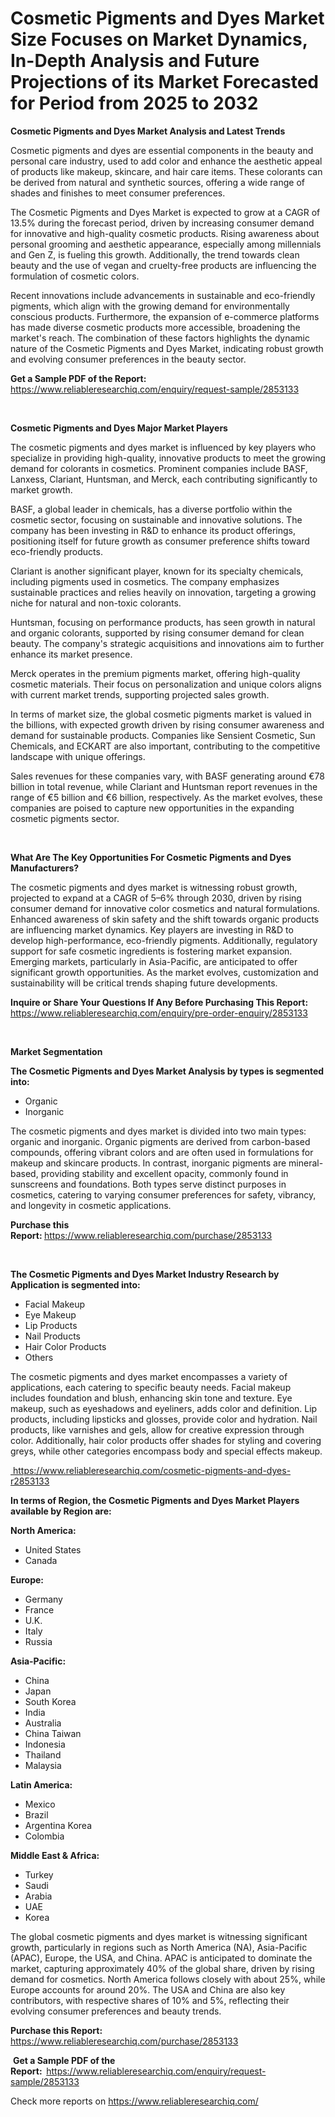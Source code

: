 <p><h1>Cosmetic Pigments and Dyes Market Size Focuses on Market Dynamics, In-Depth Analysis and Future Projections of its Market Forecasted for Period from 2025 to 2032</h1></p><p><strong>Cosmetic Pigments and Dyes Market Analysis and Latest Trends</strong></p>
<p><p>Cosmetic pigments and dyes are essential components in the beauty and personal care industry, used to add color and enhance the aesthetic appeal of products like makeup, skincare, and hair care items. These colorants can be derived from natural and synthetic sources, offering a wide range of shades and finishes to meet consumer preferences.</p><p>The Cosmetic Pigments and Dyes Market is expected to grow at a CAGR of 13.5% during the forecast period, driven by increasing consumer demand for innovative and high-quality cosmetic products. Rising awareness about personal grooming and aesthetic appearance, especially among millennials and Gen Z, is fueling this growth. Additionally, the trend towards clean beauty and the use of vegan and cruelty-free products are influencing the formulation of cosmetic colors.</p><p>Recent innovations include advancements in sustainable and eco-friendly pigments, which align with the growing demand for environmentally conscious products. Furthermore, the expansion of e-commerce platforms has made diverse cosmetic products more accessible, broadening the market's reach. The combination of these factors highlights the dynamic nature of the Cosmetic Pigments and Dyes Market, indicating robust growth and evolving consumer preferences in the beauty sector.</p></p>
<p><strong>Get a Sample PDF of the Report:&nbsp;</strong> <a href="https://www.reliableresearchiq.com/enquiry/request-sample/2853133?utm_campaign=2180&utm_medium=2&utm_source=Github&utm_content=ia&utm_term=11032025&utm_id=cosmetic-pigments-and-dyes">https://www.reliableresearchiq.com/enquiry/request-sample/2853133</a></p>
<p>&nbsp;</p>
<p><strong>Cosmetic Pigments and Dyes Major Market Players</strong></p>
<p><p>The cosmetic pigments and dyes market is influenced by key players who specialize in providing high-quality, innovative products to meet the growing demand for colorants in cosmetics. Prominent companies include BASF, Lanxess, Clariant, Huntsman, and Merck, each contributing significantly to market growth.</p><p>BASF, a global leader in chemicals, has a diverse portfolio within the cosmetic sector, focusing on sustainable and innovative solutions. The company has been investing in R&D to enhance its product offerings, positioning itself for future growth as consumer preference shifts toward eco-friendly products. </p><p>Clariant is another significant player, known for its specialty chemicals, including pigments used in cosmetics. The company emphasizes sustainable practices and relies heavily on innovation, targeting a growing niche for natural and non-toxic colorants. </p><p>Huntsman, focusing on performance products, has seen growth in natural and organic colorants, supported by rising consumer demand for clean beauty. The company's strategic acquisitions and innovations aim to further enhance its market presence.</p><p>Merck operates in the premium pigments market, offering high-quality cosmetic materials. Their focus on personalization and unique colors aligns with current market trends, supporting projected sales growth.</p><p>In terms of market size, the global cosmetic pigments market is valued in the billions, with expected growth driven by rising consumer awareness and demand for sustainable products. Companies like Sensient Cosmetic, Sun Chemicals, and ECKART are also important, contributing to the competitive landscape with unique offerings. </p><p>Sales revenues for these companies vary, with BASF generating around €78 billion in total revenue, while Clariant and Huntsman report revenues in the range of €5 billion and €6 billion, respectively. As the market evolves, these companies are poised to capture new opportunities in the expanding cosmetic pigments sector.</p></p>
<p>&nbsp;</p>
<p><strong>What Are The Key Opportunities For Cosmetic Pigments and Dyes Manufacturers?</strong></p>
<p><p>The cosmetic pigments and dyes market is witnessing robust growth, projected to expand at a CAGR of 5–6% through 2030, driven by rising consumer demand for innovative color cosmetics and natural formulations. Enhanced awareness of skin safety and the shift towards organic products are influencing market dynamics. Key players are investing in R&D to develop high-performance, eco-friendly pigments. Additionally, regulatory support for safe cosmetic ingredients is fostering market expansion. Emerging markets, particularly in Asia-Pacific, are anticipated to offer significant growth opportunities. As the market evolves, customization and sustainability will be critical trends shaping future developments.</p></p>
<p><strong>Inquire or Share Your Questions If Any Before Purchasing This Report:</strong> <a href="https://www.reliableresearchiq.com/enquiry/pre-order-enquiry/2853133?utm_campaign=2180&utm_medium=2&utm_source=Github&utm_content=ia&utm_term=11032025&utm_id=cosmetic-pigments-and-dyes">https://www.reliableresearchiq.com/enquiry/pre-order-enquiry/2853133</a></p>
<p>&nbsp;</p>
<p><strong>Market Segmentation</strong></p>
<p><strong>The Cosmetic Pigments and Dyes Market Analysis by types is segmented into:</strong></p>
<p><ul><li>Organic</li><li>Inorganic</li></ul></p>
<p><p>The cosmetic pigments and dyes market is divided into two main types: organic and inorganic. Organic pigments are derived from carbon-based compounds, offering vibrant colors and are often used in formulations for makeup and skincare products. In contrast, inorganic pigments are mineral-based, providing stability and excellent opacity, commonly found in sunscreens and foundations. Both types serve distinct purposes in cosmetics, catering to varying consumer preferences for safety, vibrancy, and longevity in cosmetic applications.</p></p>
<p><strong>Purchase this Report:&nbsp;</strong><a href="https://www.reliableresearchiq.com/purchase/2853133?utm_campaign=2180&utm_medium=2&utm_source=Github&utm_content=ia&utm_term=11032025&utm_id=cosmetic-pigments-and-dyes">https://www.reliableresearchiq.com/purchase/2853133</a></p>
<p>&nbsp;</p>
<p><strong>The Cosmetic Pigments and Dyes Market Industry Research by Application is segmented into:</strong></p>
<p><ul><li>Facial Makeup</li><li>Eye Makeup</li><li>Lip Products</li><li>Nail Products</li><li>Hair Color Products</li><li>Others</li></ul></p>
<p><p>The cosmetic pigments and dyes market encompasses a variety of applications, each catering to specific beauty needs. Facial makeup includes foundation and blush, enhancing skin tone and texture. Eye makeup, such as eyeshadows and eyeliners, adds color and definition. Lip products, including lipsticks and glosses, provide color and hydration. Nail products, like varnishes and gels, allow for creative expression through color. Additionally, hair color products offer shades for styling and covering greys, while other categories encompass body and special effects makeup.</p></p>
<p><a href="https://www.reliableresearchiq.com/cosmetic-pigments-and-dyes-r2853133?utm_campaign=2180&utm_medium=2&utm_source=Github&utm_content=ia&utm_term=11032025&utm_id=cosmetic-pigments-and-dyes">&nbsp;https://www.reliableresearchiq.com/cosmetic-pigments-and-dyes-r2853133</a></p>
<p><strong>In terms of Region, the Cosmetic Pigments and Dyes Market Players available by Region are:</strong></p>
<p>
    <p> <strong> North America: </strong>
        <ul>
            <li>United States</li>
            <li>Canada</li>
        </ul>
        </p> 
    <p> <strong> Europe: </strong>
        <ul>
            <li>Germany</li>
            <li>France</li>
            <li>U.K.</li>
            <li>Italy</li>
            <li>Russia</li>
        </ul>
        </p> 
    <p> <strong> Asia-Pacific: </strong>
        <ul>
            <li>China</li>
            <li>Japan</li>
            <li>South Korea</li>
            <li>India</li>
            <li>Australia</li>
            <li>China Taiwan</li>
            <li>Indonesia</li>
            <li>Thailand</li>
            <li>Malaysia</li>
        </ul>
        </p> 
    <p> <strong> Latin America: </strong>
        <ul>
            <li>Mexico</li>
            <li>Brazil</li>
            <li>Argentina Korea</li>
            <li>Colombia</li>
        </ul>
        </p> 
    <p> <strong> Middle East & Africa: </strong>
        <ul>
            <li>Turkey</li>
            <li>Saudi</li>
            <li>Arabia</li>
            <li>UAE</li>
            <li>Korea</li>
        </ul>
    </p>
    </p>
<p><p>The global cosmetic pigments and dyes market is witnessing significant growth, particularly in regions such as North America (NA), Asia-Pacific (APAC), Europe, the USA, and China. APAC is anticipated to dominate the market, capturing approximately 40% of the global share, driven by rising demand for cosmetics. North America follows closely with about 25%, while Europe accounts for around 20%. The USA and China are also key contributors, with respective shares of 10% and 5%, reflecting their evolving consumer preferences and beauty trends.</p></p>
<p><strong>Purchase this Report: </strong><a href="https://www.reliableresearchiq.com/purchase/2853133?utm_campaign=2180&utm_medium=2&utm_source=Github&utm_content=ia&utm_term=11032025&utm_id=cosmetic-pigments-and-dyes">https://www.reliableresearchiq.com/purchase/2853133</a></p>
<p>&nbsp;<strong>Get a Sample PDF of the Report:&nbsp;&nbsp;</strong><a href="https://www.reliableresearchiq.com/enquiry/request-sample/2853133?utm_campaign=2180&utm_medium=2&utm_source=Github&utm_content=ia&utm_term=11032025&utm_id=cosmetic-pigments-and-dyes">https://www.reliableresearchiq.com/enquiry/request-sample/2853133</a></p>
<p><strong></strong></p>
<p>Check more reports on <a href="https://www.reliableresearchiq.com/?utm_campaign=2180&utm_medium=2&utm_source=Github&utm_content=ia&utm_term=11032025&utm_id=cosmetic-pigments-and-dyes">https://www.reliableresearchiq.com/</a></p>